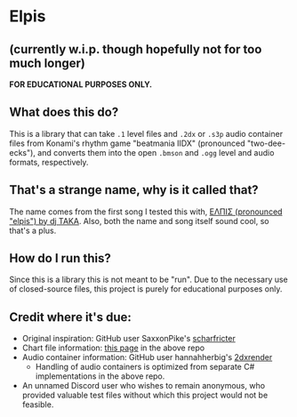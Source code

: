 # Elpis
## (currently w.i.p. though hopefully not for too much longer)

**FOR EDUCATIONAL PURPOSES ONLY.**

## What does this do?

This is a library that can take `.1` level files and `.2dx` or `.s3p` audio container files from Konami's rhythm game "beatmania IIDX" (pronounced "two-dee-ecks"), and converts them into the open `.bmson` and `.ogg` level and audio formats, respectively.

## That's a strange name, why is it called that?

The name comes from the first song I tested this with, [ΕΛΠΙΣ (pronounced "elpis") by dj TAKA](https://www.youtube.com/watch?v=DItVx94YIG0). Also, both the name and song itself sound cool, so that's a plus.

## How do I run this?

Since this is a library this is not meant to be "run". Due to the necessary use of closed-source files, this project is purely for educational purposes only.

## Credit where it's due:
- Original inspiration: GitHub user SaxxonPike's [scharfricter](https://github.com/SaxxonPike/scharfrichter)
- Chart file information: [this page](https://github.com/SaxxonPike/rhythm-game-formats/blob/master/iidx/1.md) in the above repo
- Audio container information: GitHub user hannahherbig's [2dxrender](https://github.com/hannahherbig/2dxrender)
    - Handling of audio containers is optimized from separate C# implementations in the above repo.
- An unnamed Discord user who wishes to remain anonymous, who provided valuable test files without which this project would not be feasible.
